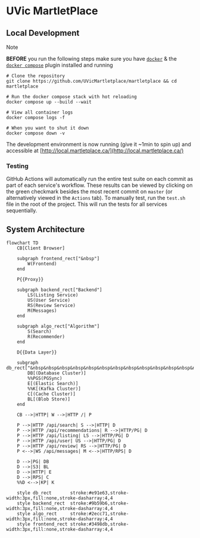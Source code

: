 # UVic MartletPlace

## Local Development

> [!NOTE]
> **BEFORE** you run the following steps make sure you have [`docker`](https://docs.docker.com/engine/install/) & the [`docker compose`](https://docs.docker.com/compose/install/#scenario-two-install-the-compose-plugin) plugin installed and running

```shell
# Clone the repository
git clone https://github.com/UVicMartletplace/martletplace && cd martletplace

# Run the docker compose stack with hot reloading
docker compose up --build --wait

# View all container logs
docker compose logs -f

# When you want to shut it down
docker compose down -v
```

The development environment is now running (give it ~1min to spin up) and accessible at [http://local.martletplace.ca/](http://local.martletplace.ca/)

### Testing

GitHub Actions will automatically run the entire test suite on each commit as part of each service's workflow. These results can be viewed by clicking on the green checkmark besides the most recent commit on `master` (or alternatively viewed in the `Actions` tab). To manually test, run the `test.sh` file in the root of the project. This will run the tests for all services sequentially.

## System Architecture

```mermaid
flowchart TD
    CB[Client Browser]

    subgraph frontend_rect["&nbsp"]
        W(Frontend)
    end

    P{{Proxy}}

    subgraph backend_rect["Backend"]
        LS(Listing Service)
        US(User Service)
        RS(Review Service)
        M(Messages)
    end

    subgraph algo_rect["Algorithm"]
        S(Search)
        R(Recommender)
    end

    D{{Data Layer}}

    subgraph db_rect["&nbsp&nbsp&nbsp&nbsp&nbsp&nbsp&nbsp&nbsp&nbsp&nbsp&nbsp&nbsp&nbsp&nbsp&nbspResOps"]
        DB[(Database Cluster)]
        %%PGS(PGSync)
        E[(Elastic Search)]
        %%K[(Kafka Cluster)]
        C[(Cache Cluster)]
        BL[(Blob Store)]
    end

    CB -->|HTTP| W -->|HTTP /| P

    P -->|HTTP /api/search| S -->|HTTP| D
    P -->|HTTP /api/recommendations| R -->|HTTP/PG| D
    P -->|HTTP /api/listing| LS -->|HTTP/PG| D
    P -->|HTTP /api/user| US -->|HTTP/PG| D
    P -->|HTTP /api/review| RS -->|HTTP/PG| D
    P <-->|WS /api/messages| M <-->|HTTP/RPS| D

    D -->|PG| DB
    D -->|S3| BL
    D -->|HTTP| E
    D -->|RPS| C
    %%D <-->|KP| K

    style db_rect       stroke:#e91e63,stroke-width:3px,fill:none,stroke-dasharray:4,4
    style backend_rect  stroke:#9b59b6,stroke-width:3px,fill:none,stroke-dasharray:4,4
    style algo_rect     stroke:#2ecc71,stroke-width:3px,fill:none,stroke-dasharray:4,4
    style frontend_rect stroke:#3498db,stroke-width:3px,fill:none,stroke-dasharray:4,4
```
